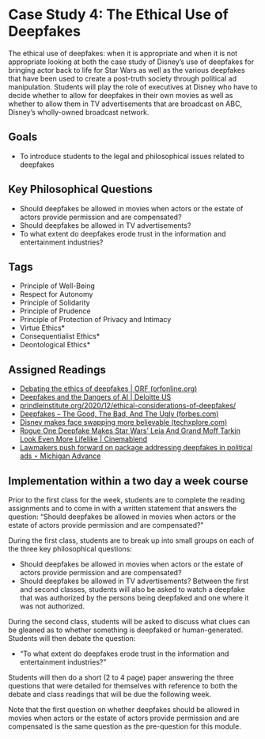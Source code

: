# Case Study 4: The Ethical Use of Deepfakes
The ethical use of deepfakes: when it is appropriate and when it is not appropriate looking at both the case study of Disney’s use of deepfakes for bringing actor back to life for Star Wars as well as the various deepfakes that have been used to create a post-truth society through political ad manipulation.  Students will play the role of executives at Disney who have to decide whether to allow for deepfakes in their own movies as well as whether to allow them in TV advertisements that are broadcast on ABC, Disney’s wholly-owned broadcast network.

## Goals 
*	To introduce students to the legal and philosophical issues related to deepfakes
  
## Key Philosophical Questions
* Should deepfakes be allowed in movies when actors or the estate of actors provide permission and are compensated?
* Should deepfakes be allowed in TV advertisements?
* To what extent do deepfakes erode trust in the information and entertainment industries?

## Tags 
* Principle of Well-Being
* Respect for Autonomy
* Principle of Solidarity
* Principle of Prudence
* Principle of Protection of Privacy and Intimacy
* Virtue Ethics*
* Consequentialist Ethics*
* Deontological Ethics*


## Assigned Readings
* [Debating the ethics of deepfakes | ORF (orfonline.org)](https://www.orfonline.org/expert-speak/debating-the-ethics-of-deepfakes)
* [Deepfakes and the Dangers of AI | Deloitte US](https://www2.deloitte.com/us/en/pages/technology-media-and-telecommunications/articles/deepfakes-artificial-intelligence-ethics.html)
* [prindleinstitute.org/2020/12/ethical-considerations-of-deepfakes/](https://www.prindleinstitute.org/2020/12/ethical-considerations-of-deepfakes/)
* [Deepfakes – The Good, The Bad, And The Ugly (forbes.com)](https://www.forbes.com/sites/bernardmarr/2022/01/11/deepfakes--the-good-the-bad-and-the-ugly/?sh=72bdf05c4f76)
* [Disney makes face swapping more believable (techxplore.com)](https://techxplore.com/news/2020-07-disney-swapping-believable.html#:~:text=Disney%27s%20approach%20uses%20what%20are%20known%20as%20generative,in%20videos%20to%20ensure%20smooth%2C%20lifelike%20facial%20transitions.)
* [Rogue One Deepfake Makes Star Wars’ Leia And Grand Moff Tarkin Look Even More Lifelike | Cinemablend](https://www.cinemablend.com/news/2559935/rogue-one-deepfake-makes-star-wars-leia-and-grand-moff-tarkin-look-even-more-lifelike)
* [Lawmakers push forward on package addressing deepfakes in political ads ⋆ Michigan Advance](https://michiganadvance.com/2023/10/17/lawmakers-push-forward-on-package-addressing-deepfakes-in-political-ads/)


## Implementation within a two day a week course
Prior to the first class for the week, students are to complete the reading assignments and to come in with a written statement that answers the question: “Should deepfakes be allowed in movies when actors or the estate of actors provide permission and are compensated?”

During the first class, students are to break up into small groups on each of the three key philosophical questions:
* Should deepfakes be allowed in movies when actors or the estate of actors provide permission and are compensated?
* Should deepfakes be allowed in TV advertisements?
Between the first and second classes, students will also be asked to watch a deepfake that was authorized by the persons being deepfaked and one where it was not authorized.

During the second class, students will be asked to discuss what clues can be gleaned as to whether something is deepfaked or human-generated.  Students will then debate the question:
* “To what extent do deepfakes erode trust in the information and entertainment industries?”

Students will then do a short (2 to 4 page) paper answering the three questions that were detailed for themselves with reference to both the debate and class readings that will be due the following week.  

Note that the first question on whether deepfakes should be allowed in movies when actors or the estate of actors provide permission and are compensated is the same question as the pre-question for this module.


